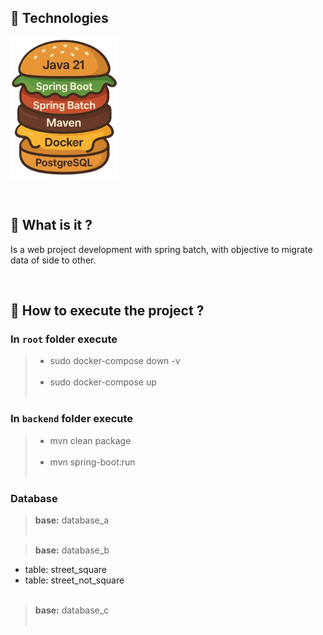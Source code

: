 ## 📌 Technologies
![](https://github.com/lucianoortizsilva/migracao-dados-batch/blob/27e2c6d54ca65938587dd515628f6347b3ff96ca/backend/src/main/resources/static/technologies.png?raw=true)
    
<br>

## 🎯 What is it ?
Is a web project development with spring batch, with objective to migrate data of side to other.

<br>

## 🚀 How to execute the project ?

### In ``root`` folder execute

> - sudo docker-compose down -v <br><br>
> - sudo docker-compose up <br><br>


### In ``backend`` folder execute

> - mvn clean package <br><br>
> - mvn spring-boot:run <br><br>


### Database

> **base:** database_a <br><br>

> **base:** database_b <br>
  - table: street_square
  - table: street_not_square 
<br><br>

> **base:** database_c <br><br>
